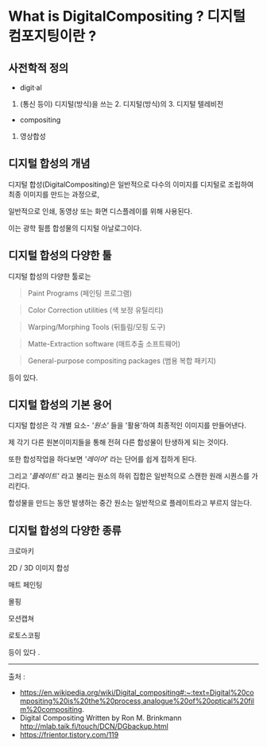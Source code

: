 What is DigitalCompositing ? 디지털 컴포지팅이란 ?
=============



## 사전학적 정의 

- digit·al
1.	(통신 등이) 디지털(방식)을 쓰는 2.	디지털(방식)의 3.	디지털 텔레비전

- compositing
1.	영상합성

## 디지털 합성의 개념


디지털 합성(DigitalCompositing)은 일반적으로 다수의 이미지를 디지털로 조립하여 최종 이미지를 만드는 과정으로,


일반적으로 인쇄, 동영상 또는 화면 디스플레이를 위해 사용된다.


이는 광학 필름 합성물의 디지털 아날로그이다. 


## 디지털 합성의 다양한 툴 

디지털 합성의 다양한 툴로는 


> Paint Programs (페인팅 프로그램)


> Color Correction utilities (색 보정 유틸리티)


> Warping/Morphing Tools (뒤틀림/모핑 도구)


> Matte-Extraction software (매트추출 소프트웨어)


> General-purpose compositing packages (범용 복합 패키지)


등이 있다.

## 디지털 합성의 기본 용어 


디지털 합성은 각 개별 요소- *'원소'* 들을 '활용'하여 최종적인 이미지를 만들어낸다.


제 각기 다른 원본이미지들을 통해 전혀 다른 합성물이 탄생하게 되는 것이다. 


또한 합성작업을 하다보면 *'레이어'* 라는 단어를 쉽게 접하게 된다.


그리고 *'플레이트'* 라고 불리는 원소의 하위 집합은 일반적으로 스캔한 원래 시퀀스를 가리킨다.


합성물을 만드는 동안 발생하는 중간 원소는 일반적으로 플레이트라고 부르지 않는다. 



## 디지털 합성의 다양한 종류 

크로마키


2D / 3D 이미지 합성 


매트 페인팅


몰핑


모션캡쳐


로토스코핑 


등이 있다 .




* * *
출처 : 
- https://en.wikipedia.org/wiki/Digital_compositing#:~:text=Digital%20compositing%20is%20the%20process,analogue%20of%20optical%20film%20compositing.
- Digital Compositing Written by Ron M. Brinkmann
http://mlab.taik.fi/touch/DCN/DGbackup.html
- https://frientor.tistory.com/119
